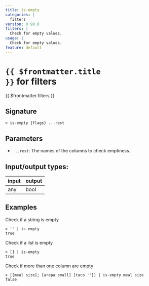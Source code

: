 ```yaml
---
title: is-empty
categories: |
  filters
version: 0.90.0
filters: |
  Check for empty values.
usage: |
  Check for empty values.
feature: default
---
```


<!-- This file is automatically generated. Please edit the command in https://github.com/nushell/nushell instead. -->

# <code>{{ $frontmatter.title }}</code> for filters

<div class='command-title'>{{ $frontmatter.filters }}</div>

## Signature

`> is-empty {flags} ...rest`

## Parameters

- `...rest`: The names of the columns to check emptiness.

## Input/output types:

| input | output |
| ----- | ------ |
| any   | bool   |

## Examples

Check if a string is empty

```nushell
> '' | is-empty
true
```

Check if a list is empty

```nushell
> [] | is-empty
true
```

Check if more than one column are empty

```nushell
> [[meal size]; [arepa small] [taco '']] | is-empty meal size
false
```
